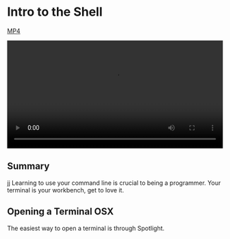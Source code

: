 # Intro to the Shell

[MP4](http://flatiron-videos.s3.amazonaws.com/ironboard/welcome%20to%20the%20shell.mp4)

<video controls width="100%">
  <source src="http://flatiron-videos.s3.amazonaws.com/ironboard/welcome%20to%20the%20shell.mp4" type="video/mp4" >
    Your browser does not support the video tag. We recommend using Chrome
</video>

## Summary
jj
Learning to use your command line is crucial to being a programmer. Your terminal is your workbench, get to love it.

## Opening a Terminal OSX

The easiest way to open a terminal is through Spotlight.
